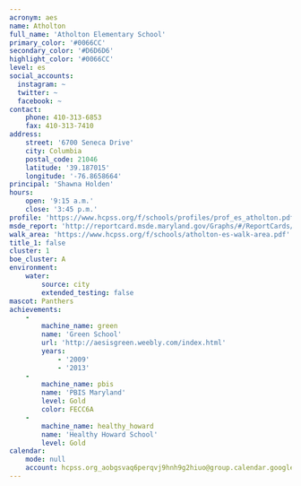 ```yaml
---
acronym: aes
name: Atholton
full_name: 'Atholton Elementary School'
primary_color: '#0066CC'
secondary_color: '#D6D6D6'
highlight_color: '#0066CC'
level: es
social_accounts:
  instagram: ~
  twitter: ~
  facebook: ~
contact:
    phone: 410-313-6853
    fax: 410-313-7410
address:
    street: '6700 Seneca Drive'
    city: Columbia
    postal_code: 21046
    latitude: '39.187015'
    longitude: '-76.8658664'
principal: 'Shawna Holden'
hours:
    open: '9:15 a.m.'
    close: '3:45 p.m.'
profile: 'https://www.hcpss.org/f/schools/profiles/prof_es_atholton.pdf'
msde_report: 'http://reportcard.msde.maryland.gov/Graphs/#/ReportCards/ReportCardSchool/1//1/13/0603/'
walk_area: 'https://www.hcpss.org/f/schools/atholton-es-walk-area.pdf'
title_1: false
cluster: 1
boe_cluster: A
environment:
    water:
        source: city
        extended_testing: false
mascot: Panthers
achievements:
    -
        machine_name: green
        name: 'Green School'
        url: 'http://aesisgreen.weebly.com/index.html'
        years:
            - '2009'
            - '2013'
    -
        machine_name: pbis
        name: 'PBIS Maryland'
        level: Gold
        color: FECC6A
    -
        machine_name: healthy_howard
        name: 'Healthy Howard School'
        level: Gold
calendar:
    mode: null
    account: hcpss.org_aobgsvaq6perqvj9hnh9g2hiuo@group.calendar.google.com
---
```

